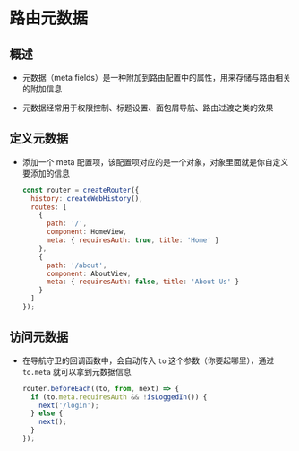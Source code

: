 # 路由元数据

## 概述

+ 元数据（meta fields）是一种附加到路由配置中的属性，用来存储与路由相关的附加信息

+ 元数据经常用于权限控制、标题设置、面包屑导航、路由过渡之类的效果

## 定义元数据

+ 添加一个 meta 配置项，该配置项对应的是一个对象，对象里面就是你自定义要添加的信息

  ```js
  const router = createRouter({
    history: createWebHistory(),
    routes: [
      {
        path: '/',
        component: HomeView,
        meta: { requiresAuth: true, title: 'Home' }
      },
      {
        path: '/about',
        component: AboutView,
        meta: { requiresAuth: false, title: 'About Us' }
      }
    ]
  });
  ```

## 访问元数据

+ 在导航守卫的回调函数中，会自动传入 `to` 这个参数（你要起哪里），通过 `to.meta` 就可以拿到元数据信息

  ```js
  router.beforeEach((to, from, next) => {
    if (to.meta.requiresAuth && !isLoggedIn()) {
      next('/login');
    } else {
      next();
    }
  });
  ```
